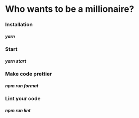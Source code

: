 # Who wants to be a millionaire?
### Installation
##### yarn
### Start
##### yarn start
### Make code prettier
##### npm run format
### Lint your code
##### npm run lint